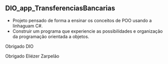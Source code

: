 ## DIO_app_TransferenciasBancarias

 - Projeto pensado de forma a ensinar os conceitos de POO usando a linhaguam C#.
 - Construir um programa que experiencie as possibilidades e organização da programação
 orientada a objetos.

Obrigado DIO

Obrigado Eliézer Zarpelão
